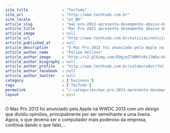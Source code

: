 ```yaml
---
site_title               : "TecTudo"
site_url                 : "http://www.techtudo.com.br"
site_locale              : "pt_BR"
article_slug             : "mac-pro-2013-apresenta-desempenho-abaixo-do-esperado-em-teste"
article_title            : "Mac Pro 2013 apresenta desempenho abaixo do esperado em teste"
article_image            : null
article_url              : "http://www.techtudo.com.br/noticias/noticia/2013/06/mac-pro-2013-apresenta-desempenho-abaixo-do-esperado-em-teste.html"
article_published_at     : null
article_description      : "O Mac Pro 2013 foi anunciado pela Apple na WWDC 2013 com um design que dividiu opiniões, principalmente por ser semelhante a uma lixeira. Agora, o que deveria ser o computador mais poderoso da empresa, continua dando o que falar,..."
article_author_name      : "Felipe Velloso"
article_author_image     : "http://s2.glbimg.com/E9gjmZTdBMfvRcJlWOa-U6K3CXE=/30x30/s2.glbimg.com/Vm2L2veWBFfWxRrqyvyhaXzw5X8=/0x0:140x140/75x75/s.glbimg.com/po/tt2/f/original/2013/01/22/foto_felipe_velloso.jpg"
article_author_biography : null
article_author_profile   : "http://www.techtudo.com.br/colaborador/felipe-velloso.html"
article_author_facebook  : null
article_author_twitter   : null
category                 : ['business']
tags                     : ['TecTudo']
permalink                : "/:categories/mac-pro-2013-apresenta-desempenho-abaixo-do-esperado-em-teste/"
layout                   : post
---
```


O Mac Pro 2013 foi anunciado pela Apple na WWDC 2013 com um design que dividiu opiniões, principalmente por ser semelhante a uma lixeira. Agora, o que deveria ser o computador mais poderoso da empresa, continua dando o que falar,...
